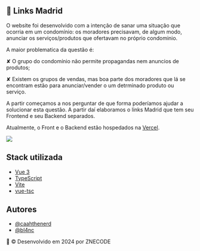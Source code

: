 
## 📌 Links Madrid

O website foi desenvolvido com a intenção de sanar uma situação que ocorria em um condomínio: os moradores precisavam, de algum modo, anunciar os serviços/produtos que ofertavam no próprio condominio.

A maior problematica da questão é:

✘ O grupo do condomínio não permite propagandas nem anuncios de produtos;

✘ Existem os grupos de vendas, mas boa parte dos moradores que lá se encontram estão para anunciar/vender o um detrminado produto ou serviço. 

A partir começamos a nos perguntar de que forma poderíamos ajudar a solucionar esta questão. A partir daí elaboramos o links Madrid que tem seu Frontend e seu Backend separados.

Atualmente, o Front e o Backend estão hospedados na [Vercel](https://vercel.com/home).

<img src='https://links-madrid.vercel.app/assets/logosvg-BVaO6EFA.svg' align=center>


## Stack utilizada

- [Vue 3](https://vuejs.org/)
- [TypeScript](https://www.typescriptlang.org/)
- [Vite](https://vitejs.dev/)
- [vue-tsc](https://github.com/vuejs/language-tools/tree/master/packages/tsc)



## Autores

- [@caahthenerd](https://github.com/caahthenerd)
- [@bl4nc](https://github.com/bl4nc) 




🌟 © Desenvolvido em 2024 por ZNECODE
